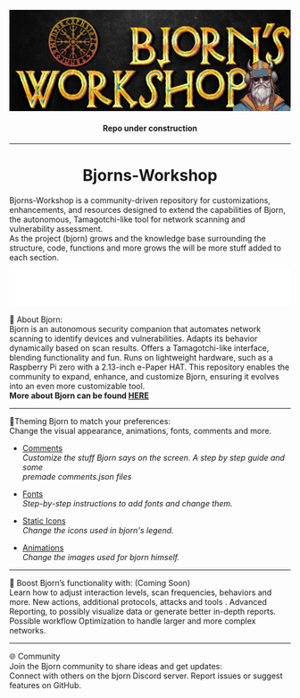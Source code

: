 ![Header](Images/BjornsWorkshop.png)
<br>
<div align="center">
<h4>Repo under construction</h4>
</div>

  ---
  

<div align="center">
  <h1>Bjorns-Workshop</h1>
</div>

Bjorns-Workshop is a community-driven repository for customizations, enhancements, and resources designed to extend the capabilities of Bjorn, the autonomous, Tamagotchi-like tool for network scanning and vulnerability assessment.<br>
As the project (bjorn) grows and the knowledge base surrounding the structure, code, functions and more grows the will be more stuff added to each section. 



<p align="center"> <img src="https://github.com/ATOMNFT/CM-Box/blob/main/Images/Repolike.svg"> </p>


🌟 About Bjorn:
<br>
Bjorn is an autonomous security companion that automates network scanning to identify devices and vulnerabilities.
Adapts its behavior dynamically based on scan results.
Offers a Tamagotchi-like interface, blending functionality and fun.
Runs on lightweight hardware, such as a Raspberry Pi zero with a 2.13-inch e-Paper HAT.
This repository enables the community to expand, enhance, and customize Bjorn, ensuring it evolves into an even more customizable tool.<br>
**More about Bjorn can be found <a href=https://github.com/infinition/Bjorn>HERE</a>**
___

🎨Theming Bjorn to match your preferences:
<br>
Change the visual appearance, animations, fonts, comments and more.
<br>

- [Comments](#comments)  
   *Customize the stuff Bjorn says on the screen. A step by step guide and some <br> premade comments.json files*

- [Fonts](#fonts)  
   *Step-by-step instructions to add fonts and change them.*

- [Static Icons](#icons)  
   *Change the icons used in bjorn's legend.*

- [Animations](#animations)  
   *Change the images used for bjorn himself.*

--- 


🚀 Boost Bjorn’s functionality with: (Coming Soon)
<br>
Learn how to adjust interaction levels, scan frequencies, behaviors and more.
New actions, additional protocols, attacks and tools .
Advanced Reporting, to possibly visualize data or generate better in-depth reports.
Possible workflow Optimization to handle larger and more complex networks.

---

🌐 Community
<br>
Join the Bjorn community to share ideas and get updates:
<br>
Connect with others on the bjorn Discord server.
Report issues or suggest features on GitHub.

